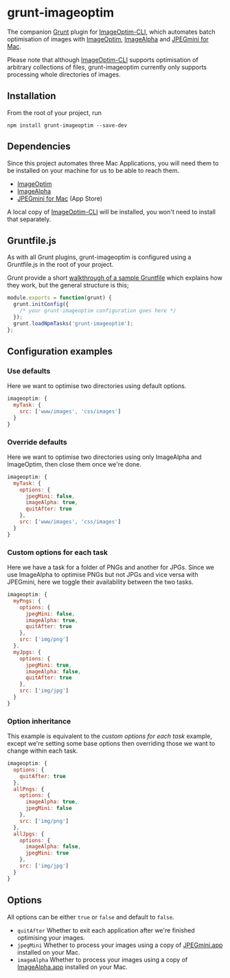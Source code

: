 # grunt-imageoptim

The companion [Grunt](http://gruntjs.com/) plugin for [ImageOptim-CLI](http://jamiemason.github.io/ImageOptim-CLI/), which automates batch optimisation of images with [ImageOptim](http://imageoptim.com), [ImageAlpha](http://pngmini.com) and [JPEGmini for Mac](http://jpegmini.com/mac).

Please note that although [ImageOptim-CLI](http://jamiemason.github.io/ImageOptim-CLI/) supports optimisation of arbitrary collections of files, grunt-imageoptim currently only supports processing whole directories of images.

## Installation

From the root of your project, run

```shell
npm install grunt-imageoptim --save-dev
```

## Dependencies

Since this project automates three Mac Applications, you will need them to be installed on your machine for us to be able to reach them.

+ [ImageOptim](http://imageoptim.com)
+ [ImageAlpha](http://pngmini.com)
+ [JPEGmini for Mac](https://itunes.apple.com/us/app/jpegmini/id498944723) (App Store)

A local copy of [ImageOptim-CLI](http://jamiemason.github.io/ImageOptim-CLI/) will be installed, you won't need to install that separately.

## Gruntfile.js

As with all Grunt plugins, grunt-imageoptim is configured using a Gruntfile.js  in the root of your project.

Grunt provide a short [walkthrough of a sample Gruntfile](http://gruntjs.com/sample-gruntfile) which explains how they work, but the general structure is this;

```javascript
module.exports = function(grunt) {
  grunt.initConfig({
    /* your grunt-imageoptim configuration goes here */
  });
  grunt.loadNpmTasks('grunt-imageoptim');
};
```

## Configuration examples

### Use defaults

Here we want to optimise two directories using default options.

```javascript
imageoptim: {
  myTask: {
    src: ['www/images', 'css/images']
  }
}
```

### Override defaults

Here we want to optimise two directories using only ImageAlpha and ImageOptim, then close them once we're done.

```javascript
imageoptim: {
  myTask: {
    options: {
      jpegMini: false,
      imageAlpha: true,
      quitAfter: true
    },
    src: ['www/images', 'css/images']
  }
}
```

### Custom options for each task

Here we have a task for a folder of PNGs and another for JPGs. Since we use ImageAlpha to optimise PNGs but not JPGs and vice versa with JPEGmini, here we toggle their availability between the two tasks.

```javascript
imageoptim: {
  myPngs: {
    options: {
      jpegMini: false,
      imageAlpha: true,
      quitAfter: true
    },
    src: ['img/png']
  },
  myJpgs: {
    options: {
      jpegMini: true,
      imageAlpha: false,
      quitAfter: true
    },
    src: ['img/jpg']
  }
}
```

### Option inheritance

This example is equivalent to the _custom options for each task_ example, except we're setting some base options then overriding those we want to change within each task.

```javascript
imageoptim: {
  options: {
    quitAfter: true
  },
  allPngs: {
    options: {
      imageAlpha: true,
      jpegMini: false
    },
    src: ['img/png']
  },
  allJpgs: {
    options: {
      imageAlpha: false,
      jpegMini: true
    },
    src: ['img/jpg']
  }
}
```

## Options

All options can be either `true` or `false` and  default to `false`.

+ `quitAfter` Whether to exit each application after we're finished optimising your images.
+ `jpegMini` Whether to process your images using a copy of [JPEGmini.app](https://itunes.apple.com/us/app/jpegmini/id498944723) installed on your Mac.
+ `imageAlpha` Whether to process your images using a copy of [ImageAlpha.app](http://pngmini.com) installed on your Mac.
